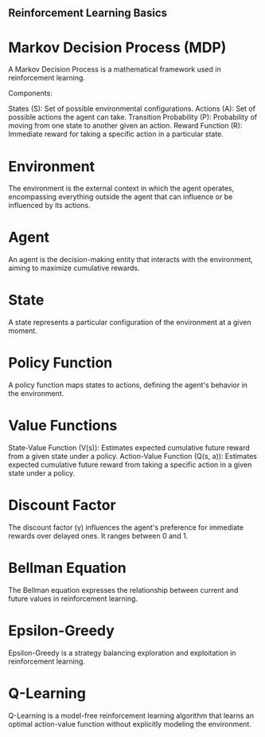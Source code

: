 ## Reinforcement Learning Basics
# Markov Decision Process (MDP)
A Markov Decision Process is a mathematical framework used in reinforcement learning.

Components:

States (S): Set of possible environmental configurations.
Actions (A): Set of possible actions the agent can take.
Transition Probability (P): Probability of moving from one state to another given an action.
Reward Function (R): Immediate reward for taking a specific action in a particular state.
# Environment
The environment is the external context in which the agent operates, encompassing everything outside the agent that can influence or be influenced by its actions.

# Agent
An agent is the decision-making entity that interacts with the environment, aiming to maximize cumulative rewards.

# State
A state represents a particular configuration of the environment at a given moment.

# Policy Function
A policy function maps states to actions, defining the agent's behavior in the environment.

# Value Functions
State-Value Function (V(s)): Estimates expected cumulative future reward from a given state under a policy.
Action-Value Function (Q(s, a)): Estimates expected cumulative future reward from taking a specific action in a given state under a policy.
# Discount Factor
The discount factor (γ) influences the agent's preference for immediate rewards over delayed ones. It ranges between 0 and 1.

# Bellman Equation
The Bellman equation expresses the relationship between current and future values in reinforcement learning.

# Epsilon-Greedy
Epsilon-Greedy is a strategy balancing exploration and exploitation in reinforcement learning.

# Q-Learning
Q-Learning is a model-free reinforcement learning algorithm that learns an optimal action-value function without explicitly modeling the environment.